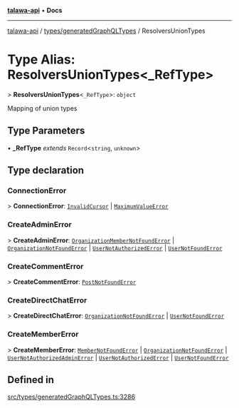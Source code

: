 [**talawa-api**](../../../README.md) • **Docs**

***

[talawa-api](../../../modules.md) / [types/generatedGraphQLTypes](../README.md) / ResolversUnionTypes

# Type Alias: ResolversUnionTypes\<_RefType\>

\> **ResolversUnionTypes**\<`_RefType`\>: `object`

Mapping of union types

## Type Parameters

• **_RefType** *extends* `Record`\<`string`, `unknown`\>

## Type declaration

### ConnectionError

\> **ConnectionError**: [`InvalidCursor`](InvalidCursor.md) \| [`MaximumValueError`](MaximumValueError.md)

### CreateAdminError

\> **CreateAdminError**: [`OrganizationMemberNotFoundError`](OrganizationMemberNotFoundError.md) \| [`OrganizationNotFoundError`](OrganizationNotFoundError.md) \| [`UserNotAuthorizedError`](UserNotAuthorizedError.md) \| [`UserNotFoundError`](UserNotFoundError.md)

### CreateCommentError

\> **CreateCommentError**: [`PostNotFoundError`](PostNotFoundError.md)

### CreateDirectChatError

\> **CreateDirectChatError**: [`OrganizationNotFoundError`](OrganizationNotFoundError.md) \| [`UserNotFoundError`](UserNotFoundError.md)

### CreateMemberError

\> **CreateMemberError**: [`MemberNotFoundError`](MemberNotFoundError.md) \| [`OrganizationNotFoundError`](OrganizationNotFoundError.md) \| [`UserNotAuthorizedAdminError`](UserNotAuthorizedAdminError.md) \| [`UserNotAuthorizedError`](UserNotAuthorizedError.md) \| [`UserNotFoundError`](UserNotFoundError.md)

## Defined in

[src/types/generatedGraphQLTypes.ts:3286](https://github.com/PalisadoesFoundation/talawa-api/blob/fb5076f344cd74d4e51c692cbc70fc337bf1ac39/src/types/generatedGraphQLTypes.ts#L3286)
